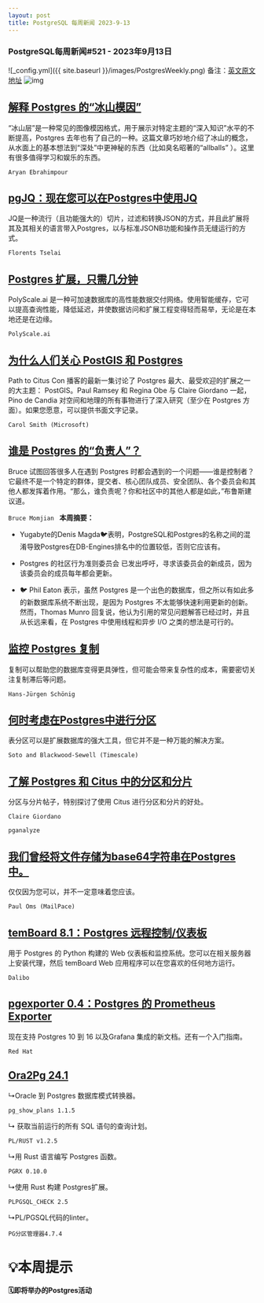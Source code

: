 ```yaml
---
layout: post
title: PostgreSQL 每周新闻 2023-9-13
---
```

### PostgreSQL每周新闻#521 - 2023年9月13日
![_config.yml]({{ site.baseurl }}/images/PostgresWeekly.png)
备注：[英文原文地址](https://postgresweekly.com/issues/521)
![img](https://res.cloudinary.com/cpress/image/upload/w_1280,e_sharpen:60,q_auto/b1rvqbklldm5oxjiexlx.jpg)
## [解释 Postgres 的“冰山模因”](https://postgresweekly.com/link/144777/web)
“冰山层”是一种常见的图像模因格式，用于展示对特定主题的“深入知识”水平的不断提高，Postgres 去年也有了自己的一种。这篇文章巧妙地介绍了冰山的概念，从水面上的基本想法到“深处”中更神秘的东西（比如臭名昭著的“allballs” ）。这里有很多值得学习和娱乐的东西。


`Aryan Ebrahimpour `
## [pgJQ：现在您可以在Postgres中使用JQ](https://postgresweekly.com/link/144781/web)
JQ是一种流行（且功能强大的）切片，过滤和转换JSON的方式，并且此扩展将其及其相关的语言带入Postgres，以与标准JSONB功能和操作员无缝运行的方式。


`Florents Tselai `
## [Postgres 扩展，只需几分钟](https://postgresweekly.com/link/144776/web)
PolyScale.ai 是一种可加速数据库的高性能数据交付网络。使用智能缓存，它可以提高查询性能，降低延迟，并使数据访问和扩展工程变得轻而易举，无论是在本地还是在边缘。


`PolyScale.ai `
## [为什么人们关心 PostGIS 和 Postgres](https://postgresweekly.com/link/144783/web)
Path to Citus Con 播客的最新一集讨论了 Postgres 最大、最受欢迎的扩展之一的大主题： PostGIS。Paul Ramsey 和 Regina Obe 与 Claire Giordano 一起，Pino de Candia 对空间和地理的所有事物进行了深入研究（至少在 Postgres 方面）。如果您愿意，可以提供书面文字记录。


`Carol Smith (Microsoft) `
## [谁是 Postgres 的“负责人”？](https://postgresweekly.com/link/144787/web)
Bruce 试图回答很多人在遇到 Postgres 时都会遇到的一个问题——谁是控制者？它最终不是一个特定的群体，提交者、核心团队成员、安全团队、各个委员会和其他人都发挥着作用。“那么，谁负责呢？你和社区中的其他人都是如此，”布鲁斯建议道。


`Bruce Momjian `
**本周摘要：**
*   Yugabyte的Denis Magda🐦表明，PostgreSQL和Postgres的名称之间的混淆导致Postgres在DB-Engines排名中的位置较低，否则它应该有。


*   Postgres 的社区行为准则委员会 已发出呼吁，寻求该委员会的新成员，因为该委员会的成员每年都会更新。


*   🐦 Phil Eaton 表示，虽然 Postgres 是一个出色的数据库，但之所以有如此多的新数据库系统不断出现，是因为 Postgres 不太能够快速利用更新的创新。然而，Thomas Munro 回复说，他认为引用的常见问题解答已经过时，并且从长远来看，在 Postgres 中使用线程和异步 I/O 之类的想法是可行的。


## [监控 Postgres 复制](https://postgresweekly.com/link/144793/web)
复制可以帮助您的数据库变得更具弹性，但可能会带来复杂性的成本，需要密切关注复制滞后等问题。


`Hans-Jürgen Schönig `
## [何时考虑在Postgres中进行分区](https://postgresweekly.com/link/144794/web)
表分区可以是扩展数据库的强大工具，但它并不是一种万能的解决方案。


`Soto and Blackwood-Sewell (Timescale) `
## [了解 Postgres 和 Citus 中的分区和分片](https://postgresweekly.com/link/144795/web)
分区与分片帖子，特别探讨了使用 Citus 进行分区和分片的好处。


`Claire Giordano `


`pganalyze`
## [我们曾经将文件存储为base64字符串在Postgres中。](https://postgresweekly.com/link/144797/web)
仅仅因为您可以，并不一定意味着您应该。


`Paul Oms (MailPace) `
## [temBoard 8.1：Postgres 远程控制/仪表板](https://postgresweekly.com/link/144800/web)
用于 Postgres 的 Python 构建的 Web 仪表板和监控系统。您可以在相关服务器上安装代理，然后 temBoard Web 应用程序可以在您喜欢的任何地方运行。


`Dalibo `
## [pgexporter 0.4：Postgres 的 Prometheus Exporter](https://postgresweekly.com/link/144801/web)
现在支持 Postgres 10 到 16 以及Grafana 集成的新文档。还有一个入门指南。


`Red Hat `
## [Ora2Pg 24.1](https://postgresweekly.com/link/144804/web)
↳Oracle 到 Postgres 数据库模式转换器。


`pg_show_plans 1.1.5`

↳ 获取当前运行的所有 SQL 语句的查询计划。


`PL/RUST v1.2.5`

↳用 Rust 语言编写 Postgres 函数。


`PGRX 0.10.0`

↳使用 Rust 构建 Postgres扩展。


`PLPGSQL_CHECK 2.5`

↳PL/PGSQL代码的linter。


`PG分区管理器4.7.4`


# 💡本周提示


**🗓即将举办的Postgres活动**
